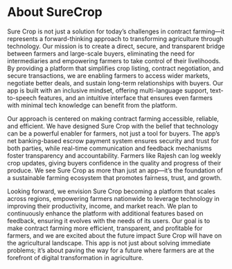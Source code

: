 # About SureCrop
Sure Crop is not just a solution for today’s challenges in contract farming—it represents a forward-thinking approach to transforming agriculture through technology. Our mission is to create a direct, secure, and transparent bridge between farmers and large-scale buyers, eliminating the need for intermediaries and empowering farmers to take control of their livelihoods. By providing a platform that simplifies crop listing, contract negotiation, and secure transactions, we are enabling farmers to access wider markets, negotiate better deals, and sustain long-term relationships with buyers. Our app is built with an inclusive mindset, offering multi-language support, text-to-speech features, and an intuitive interface that ensures even farmers with minimal tech knowledge can benefit from the platform.

Our approach is centered on making contract farming accessible, reliable, and efficient. We have designed Sure Crop with the belief that technology can be a powerful enabler for farmers, not just a tool for buyers. The app’s net banking-based escrow payment system ensures security and trust for both parties, while real-time communication and feedback mechanisms foster transparency and accountability. Farmers like Rajesh can log weekly crop updates, giving buyers confidence in the quality and progress of their produce. We see Sure Crop as more than just an app—it’s the foundation of a sustainable farming ecosystem that promotes fairness, trust, and growth.

Looking forward, we envision Sure Crop becoming a platform that scales across regions, empowering farmers nationwide to leverage technology in improving their productivity, income, and market reach. We plan to continuously enhance the platform with additional features based on feedback, ensuring it evolves with the needs of its users. Our goal is to make contract farming more efficient, transparent, and profitable for farmers, and we are excited about the future impact Sure Crop will have on the agricultural landscape. This app is not just about solving immediate problems; it’s about paving the way for a future where farmers are at the forefront of digital transformation in agriculture.

